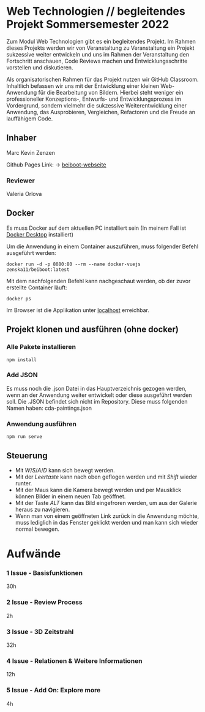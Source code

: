 # Web Technologien // begleitendes Projekt Sommersemester 2022

Zum Modul Web Technologien gibt es ein begleitendes Projekt. Im Rahmen dieses Projekts werden wir von Veranstaltung zu Veranstaltung ein Projekt sukzessive weiter entwickeln und uns im Rahmen der Veranstaltung den Fortschritt anschauen, Code Reviews machen und Entwicklungsschritte vorstellen und diskutieren.

Als organisatorischen Rahmen für das Projekt nutzen wir GitHub Classroom. Inhaltlich befassen wir uns mit der Entwicklung einer kleinen Web-Anwendung für die Bearbeitung von Bildern. Hierbei steht weniger ein professioneller Konzeptions-, Entwurfs- und Entwicklungsprozess im Vordergrund, sondern vielmehr die sukzessive Weiterentwicklung einer Anwendung, das Ausprobieren, Vergleichen, Refactoren und die Freude an lauffähigem Code.

## Inhaber
Marc Kevin Zenzen

Github Pages Link: -> [beiboot-webseite](https://zenska11.github.io/)

### Reviewer
Valeria Orlova

## Docker
Es muss Docker auf dem aktuellen PC installiert sein (In meinem Fall ist [Docker Desktop](https://www.docker.com/products/docker-desktop/) installiert)

Um die Anwendung in einem Container auszuführen, muss folgender Befehl ausgeführt werden:
```
docker run -d -p 8080:80 --rm --name docker-vuejs zenska11/beiboot:latest
```

Mit dem nachfolgenden Befehl kann nachgeschaut werden, ob der zuvor erstellte Container läuft:
```
docker ps
```
Im Browser ist die Applikation unter [localhost](lokalhost:8080) erreichbar.

## Projekt klonen und ausführen (ohne docker)
### Alle Pakete installieren
```
npm install
```
### Add JSON
Es muss noch die .json Datei in das Hauptverzeichnis gezogen werden, wenn an der Anwendung weiter entwickelt oder diese ausgeführt werden soll. Die .JSON befindet sich nicht im Repository. 
Diese muss folgenden Namen haben: cda-paintings.json

### Anwendung ausführen
```
npm run serve
```

## Steuerung
* Mit *W*/*S*/*A*/*D* kann sich bewegt werden. 
* Mit der *Leertaste* kann nach oben geflogen werden und mit *Shift* wieder runter.
* Mit der Maus kann die Kamera bewegt werden und per Mausklick können Bilder in einem neuen Tab geöffnet.
* Mit der Taste *ALT* kann das Bild eingefroren werden, um aus der Galerie heraus zu navigieren. 
* Wenn man von einem geöffneten Link zurück in die Anwendung möchte, muss lediglich in das Fenster geklickt werden und man kann sich wieder normal bewegen.

# Aufwände
### 1 Issue - Basisfunktionen
30h

### 2 Issue - Review Process
2h

### 3 Issue - 3D Zeitstrahl
32h 

### 4 Issue - Relationen & Weitere Informationen
12h

### 5 Issue - Add On: Explore more
4h